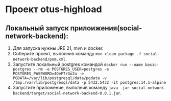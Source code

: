 # Проект otus-highload

## Локальный запуск прилоижения(social-network-backend):

1. Для запуска нужны JRE 21, mvn и docker.
2. Соберите проект, выполнив команду ```mvn clean package -f social-network-backend/pom.xml```.
3. Запустите локальный postgres командой ```docker run --name basic-postgres --rm -e POSTGRES_USER=postgres -e POSTGRES_PASSWORD=4QeFTrGo2u -e PGDATA=/var/lib/postgresql/data/pgdata -v /tmp:/var/lib/postgresql/data -p 5432:5432 -it postgres:14.1-alpine```
4. Запустите приложение, выполнив команду ```java -jar social-network-backend/target/social-network-backend-0.0.1.jar```. 

